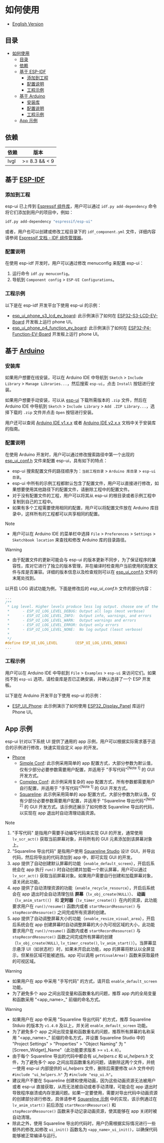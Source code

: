 # 如何使用

* [English Version](./how_to_use.md)

## 目录

- [如何使用](#如何使用)
  - [目录](#目录)
  - [依赖](#依赖)
  - [基于 ESP-IDF](#基于-esp-idf)
    - [添加到工程](#添加到工程)
    - [配置说明](#配置说明)
    - [工程示例](#工程示例)
  - [基于 Arduino](#基于-arduino)
    - [安装库](#安装库)
    - [配置说明](#配置说明-1)
    - [工程示例](#工程示例-1)
  - [App 示例](#app-示例)

## 依赖

| **依赖** |   **版本**    |
| -------- | ------------- |
| lvgl     | >= 8.3 && < 9 |

## 基于 [ESP-IDF](https://docs.espressif.com/projects/esp-idf/zh_CN/latest/esp32/get-started/index.html)

### 添加到工程

esp-ui 已上传到 [Espressif 组件库](https://components.espressif.com/)，用户可以通过 `idf.py add-dependency` 命令将它们添加到用户的项目中，例如：

```bash
idf.py add-dependency "espressif/esp-ui"
```

或者，用户也可以创建或修改工程目录下的 `idf_component.yml` 文件，详细内容请参阅 [Espressif 文档 - IDF 组件管理器](https://docs.espressif.com/projects/esp-idf/zh_CN/latest/esp32/api-guides/tools/idf-component-manager.html)。

### 配置说明

在使用 esp-idf 开发时，用户可以通过修改 menuconfig 来配置 esp-ui：

1. 运行命令 `idf.py menuconfig`。
2. 导航到 `Component config` > `ESP-UI Configurations`。

### 工程示例

以下是在 esp-idf 开发平台下使用 esp-ui 的示例：

- [esp_ui_phone_s3_lcd_ev_board](../examples/esp_idf/esp_ui_phone_s3_lcd_ev_board): 此示例演示了如何在 [ESP32-S3-LCD-EV-Board](https://docs.espressif.com/projects/esp-dev-kits/zh_CN/latest/esp32s3/esp32-s3-lcd-ev-board/index.html) 开发板上运行 phone UI。
- [esp_ui_phone_p4_function_ev_board](../examples/esp_idf/esp_ui_phone_p4_function_ev_board): 此示例演示了如何在 [ESP32-P4-Function-EV-Board](https://docs.espressif.com/projects/esp-dev-kits/zh_CN/latest/esp32p4/esp32-p4-function-ev-board/index.html) 开发板上运行 phone UI。

## 基于 [Arduino](https://docs.espressif.com/projects/arduino-esp32/en/latest/getting_started.html)

### 安装库

如果用户想要在线安装，可以在 Arduino IDE 中导航到 `Sketch` > `Include Library` > `Manage Libraries...`，然后搜索 `esp-ui`，点击 `Install` 按钮进行安装。

如果用户想要手动安装，可以从 [esp-ui](https://github.com/espressif/esp-ui) 下载所需版本的 `.zip` 文件，然后在 Arduino IDE 中导航到 `Sketch` > `Include Library` > `Add .ZIP Library...`，选择下载的 `.zip` 文件并点击 `Open` 按钮进行安装。

用户还可以查阅 [Arduino IDE v1.x.x](https://docs.arduino.cc/software/ide-v1/tutorials/installing-libraries) 或者 [Arduino IDE v2.x.x](https://docs.arduino.cc/software/ide-v2/tutorials/ide-v2-installing-a-library) 文档中关于安装库的指南。

### 配置说明

在使用 Arduino 开发时，用户可以通过修改搜索路径中第一个出现的 [esp_ui_conf.h](../esp_ui_conf.h) 文件来配置 esp-ui，具有如下的特点：

- esp-ui 搜索配置文件的路径顺序为：`当前工程目录` > `Arduino 库目录` > `esp-ui 目录`。
- esp-ui 中所有的示例工程都默认包含了配置文件，用户可以直接进行修改，如果想要使用其他路径下的配置文件，请删除工程中的配置文件。
- 对于没有配置文件的工程，用户可以将其从 esp-ui 的根目录或者示例工程中复制到自己的工程中。
- 如果有多个工程需要使用相同的配置，用户可以将配置文件放在 Arduino 库目录中，这样所有的工程都可以共享相同的配置。

> [!NOTE]
> * 用户可以在 Arduino IDE 的菜单栏中选择 `File` > `Preferences` > `Settings` > `Sketchbook location` 来查找和修改 Arduino 库的目录路径。

> [!WARNING]
> * 由于配置文件的更新可能会与 esp-ui 的版本更新不同步，为了保证程序的兼容性，库对它进行了独立的版本管理，并在编译时检查用户当前使用的配置文件与库是否兼容。详细的版本信息以及检查规则可以在 [esp_ui_conf.h](../esp_ui_conf.h) 文件的末尾处找到。

以开启 LOG 调试功能为例，下面是修改后的 *esp_ui_conf.h* 文件的部分内容：

```c
...
/**
 * Log level. Higher levels produce less log output. choose one of the following:
 *      - ESP_UI_LOG_LEVEL_DEBUG: Output all logs (most verbose)
 *      - ESP_UI_LOG_LEVEL_INFO:  Output info, warnings, and errors
 *      - ESP_UI_LOG_LEVEL_WARN:  Output warnings and errors
 *      - ESP_UI_LOG_LEVEL_ERROR: Output only errors
 *      - ESP_UI_LOG_LEVEL_NONE:  No log output (least verbose)
 *
 */
#define ESP_UI_LOG_LEVEL        (ESP_UI_LOG_LEVEL_DEBUG)
...
```

### 工程示例

用户可以在 Arduino IDE 中导航到 `File` > `Examples` > `esp-ui` 来访问它们。如果找不到 `esp-ui` 选项，请检查库是否已正确安装，并确认选择了一个 ESP 开发板。

以下是在 Arduino 开发平台下使用 esp-ui 的示例：

- [ESP_UI_Phone](../examples/arduino/ESP_UI_Phone): 此示例演示了如何使用 [ESP32_Display_Panel](https://github.com/esp-arduino-libs/ESP32_Display_Panel) 库运行 Phone UI。

## App 示例

esp-ui 针对以下系统 UI 提供了通用的 app 示例，用户可以根据实际需求基于适合的示例进行修改，快速实现自定义 app 的开发。

- [Phone](../src/app_examples/phone/)
  - [Simple Conf](../src/app_examples/phone/simple_conf/): 此示例采用简单的 app 配置方式，大部分参数为默认值，仅有少部分必要参数需要用户配置，并适用于 "手写代码"<sup>[Note 1]</sup> 的 GUI 开发方式。
  - [Complex Conf](../src/app_examples/phone/complex_conf/): 此示例采用复杂的 app 配置方式，所有参数都需要用户自行配置，并适用于 "手写代码"<sup>[Note 1]</sup> 的 GUI 开发方式。
  - [Squareline](../src/app_examples/phone/squareline/): 此示例采用简单的 app 配置方式，大部分参数为默认值，仅有少部分必要参数需要用户配置，并适用于 "Squareline 导出代码"<sup>[Note 2]</sup> 的 GUI 开发方式。该示例还展示了如何修改 Squareline 导出的代码，以实现在 app 退出时自动清理动画资源。

> [!NOTE]
> 1. "手写代码" 是指用户需要手动编写代码来实现 GUI 的开发，通常使用 `lv_scr_act()` 获取当前屏幕对象，并将所有的 GUI 元素添加到该屏幕对象上。
> 2. "Squareline 导出代码" 是指用户使用 [Squareline Studio](https://squareline.io/) 设计 GUI，并导出代码，然后将导出的代码添加到 app 中，即可实现 GUI 的开发。
> 3. app 提供了自动创建默认屏幕的功能（`enable_default_screen`），开启后系统会在 app 执行 `run()` 时自动创建并加载一个默认屏幕，用户可以通过 `lv_scr_act()` 获取当前屏幕对象。如果用户需要自行创建和加载屏幕对象，请关闭此功能。
> 4. app 提供了自动清理资源的功能（`enable_recycle_resource`），开启后系统会在 app 退出时会自动清理包括 **屏幕**（`lv_obj_create(NULL)`）、 **动画**（`lv_anim_start()`） 和 **定时器**（`lv_timer_create()`）在内的资源，此功能要求用户在 `run()/resume()` 函数内或者 `startRecordResource()` 与 `stopRecordResource()` 之间完成所有资源的创建。
> 5. app 提供了自动调整屏幕大小的功能（`enable_resize_visual_area`），开启后系统会在 app 创建屏幕时自动调整屏幕的大小为可视区域的大小，此功能要求用户在 `run()/resume()` 函数内或者 `startRecordResource()` 与 `stopRecordResource()` 函数之间完成所有屏幕的创建（`lv_obj_create(NULL)`, `lv_timer_create()`, `lv_anim_start()`）。当屏幕显示悬浮 UI（如状态栏）时，如果未开启此功能，app 的屏幕将默认以全屏显示，但某些区域可能被遮挡。app 可以调用 `getVisualArea()` 函数来获取最终的可视区域。

> [!WARNING]
> * 如果用户在 app 中采用 "手写代码" 的方式，请开启 `enable_default_screen` 功能。
> * 为了避免多个 app 之间出现变量和函数重名的问题，推荐 app 内的全局变量和函数采用 "<app_name>_" 前缀的命名方式。

> [!WARNING]
> * 如果用户在 app 中采用 "Squareline 导出代码" 的方式，推荐 Squareline Stduio 的版本为 `v1.4.0` 及以上，并关闭 `enable_default_screen` 功能。
> * 为了避免多个 app 之间出现变量和函数重名的问题，推荐所有屏幕的名称采用 "<app_name>_" 前缀的命名方式，并设置 Squareline Studio 中的 "Project Settings" > "Properties" > "Object Naming" 为 "[Screen_Widget]_Name"（此功能要求版本 >= `v1.4.0`）。
> * 由于每个 Squareline 导出的代码中都会有 *ui_helpers.c* 和 *ui_helpers.h* 文件，为了避免多个 app 之间出现函数重名的问题，请删除这两个文件，并统一使用 esp-ui 内部提供的 *ui_helpers* 文件，删除后需要修改 *ui.h* 文件中的 `#include "ui_helpers.h"` 为 `#include "esp_ui.h"`。
> * 建议用户不要在 Squareline 创建和使用动画，因为这些动画资源无法被用户或者 esp-ui 直接获取，从而无法被自动或者手动清理，可能会在 app 退出时导致程序崩溃或内存泄漏问题。如果一定要使用，需要对导出代码中动画资源的创建部分进行修改，具体请参考 [Squareline 示例](../src/app_examples/phone/squareline/) 中的实现，该示例通过在 `lv_anim_start()` 前后添加 `startRecordResource()` 和 `stopRecordResource()` 函数来手动记录动画资源，使其能够在 app 关闭时被自动清理。
> * 除此之外，使用 Squareline 导出的代码时，用户仍需根据实际情况进行一些额外的修改,如修改 `ui_init()` 函数名为 `<app_name>_ui_init()`，以确保代码能够被正常编译与运行。
